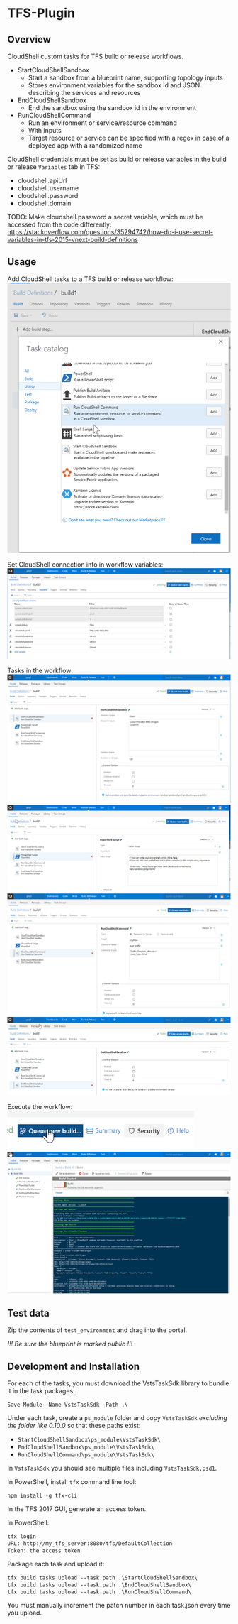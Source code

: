 # TFS-Plugin

## Overview

CloudShell custom tasks for TFS build or release workflows.

- StartCloudShellSandbox
	- Start a sandbox from a blueprint name, supporting topology inputs
	- Stores environment variables for the sandbox id and JSON describing the services and resources
- EndCloudShellSandbox
	- End the sandbox using the sandbox id in the environment
- RunCloudShellCommand
	- Run an environment or service/resource command
	- With inputs
	- Target resource or service can be specified with a regex in case of a deployed app with a randomized name

	
CloudShell credentials must be set as build or release variables in the build or release `Variables` tab in TFS:

- cloudshell.apiUrl
- cloudshell.username
- cloudshell.password
- cloudshell.domain

TODO: Make cloudshell.password a secret variable, which must be accessed from the code differently: https://stackoverflow.com/questions/35294742/how-do-i-use-secret-variables-in-tfs-2015-vnext-build-definitions 


## Usage

Add CloudShell tasks to a TFS build or release workflow:
![](screenshots/add-task.png)

Set CloudShell connection info in workflow variables:
![](screenshots/workflow-variables.png)


Tasks in the workflow:
![](screenshots/start-sandbox-task.png)
![](screenshots/accessing-info-task.png)
![](screenshots/run-command-task.png)
![](screenshots/end-sandbox-task.png)

Execute the workflow:
![](screenshots/queue-new-build.png)
![](screenshots/executing.png)


## Test data

Zip the contents of `test_environment` and drag into the portal.

*!!! Be sure the blueprint is marked public !!!*



## Development and Installation

For each of the tasks, you must download the VstsTaskSdk library to bundle it in the task packages:

    Save-Module -Name VstsTaskSdk -Path .\

Under each task, create a `ps_module` folder and copy `VstsTaskSdk` *excluding the folder like 0.10.0* so that these paths exist:

- `StartCloudShellSandbox\ps_module\VstsTaskSdk\`
- `EndCloudShellSandbox\ps_module\VstsTaskSdk\`
- `RunCloudShellCommand\ps_module\VstsTaskSdk\`

In `VstsTaskSdk` you should see multiple files including `VstsTaskSdk.psd1`.


In PowerShell, install `tfx` command line tool:

	npm install -g tfx-cli
	
In the TFS 2017 GUI, generate an access token.

In PowerShell:

	tfx login
	URL: http://my_tfs_server:8080/tfs/DefaultCollection
	Token: the access token


Package each task and upload it:

    tfx build tasks upload --task.path .\StartCloudShellSandbox\
    tfx build tasks upload --task.path .\EndCloudShellSandbox\
    tfx build tasks upload --task.path .\RunCloudShellCommand\

You must manually increment the patch number in each task.json every time you upload.


